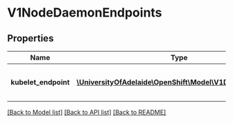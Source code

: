 # V1NodeDaemonEndpoints

## Properties
Name | Type | Description | Notes
------------ | ------------- | ------------- | -------------
**kubelet_endpoint** | [**\UniversityOfAdelaide\OpenShift\Model\V1DaemonEndpoint**](V1DaemonEndpoint.md) | Endpoint on which Kubelet is listening. | [optional] 

[[Back to Model list]](../README.md#documentation-for-models) [[Back to API list]](../README.md#documentation-for-api-endpoints) [[Back to README]](../README.md)


